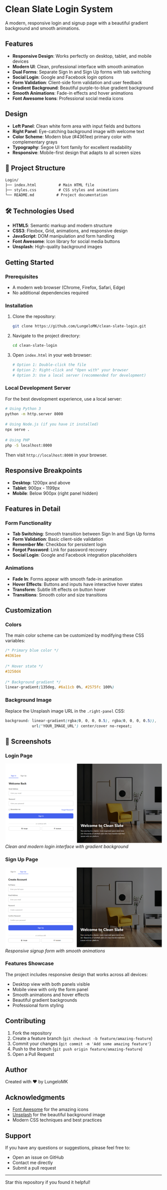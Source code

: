 # Clean Slate Login System

A modern, responsive login and signup page with a beautiful gradient background and smooth animations.

##  Features

- **Responsive Design**: Works perfectly on desktop, tablet, and mobile devices
- **Modern UI**: Clean, professional interface with smooth animation
- **Dual Forms**: Separate Sign In and Sign Up forms with tab switching
- **Social Login**: Google and Facebook login options
- **Form Validation**: Client-side form validation and user feedback
- **Gradient Background**: Beautiful purple-to-blue gradient background
- **Smooth Animations**: Fade-in effects and hover animations
- **Font Awesome Icons**: Professional social media icons

##  Design

- **Left Panel**: Clean white form area with input fields and buttons
- **Right Panel**: Eye-catching background image with welcome text
- **Color Scheme**: Modern blue (#4361ee) primary color with complementary grays
- **Typography**: Segoe UI font family for excellent readability
- **Responsive**: Mobile-first design that adapts to all screen sizes

## 📁 Project Structure

```
Login/
├── index.html          # Main HTML file
├── styles.css          # CSS styles and animations
└── README.md          # Project documentation
```

## 🛠 Technologies Used

- **HTML5**: Semantic markup and modern structure
- **CSS3**: Flexbox, Grid, animations, and responsive design
- **JavaScript**: DOM manipulation and form handling
- **Font Awesome**: Icon library for social media buttons
- **Unsplash**: High-quality background images

##  Getting Started

### Prerequisites

- A modern web browser (Chrome, Firefox, Safari, Edge)
- No additional dependencies required

### Installation

1. Clone the repository:
   ```bash
   git clone https://github.com/LungeloMK/clean-slate-login.git
   ```

2. Navigate to the project directory:
   ```bash
   cd clean-slate-login
   ```

3. Open `index.html` in your web browser:
   ```bash
   # Option 1: Double-click the file
   # Option 2: Right-click and "Open with" your browser
   # Option 3: Use a local server (recommended for development)
   ```

### Local Development Server

For the best development experience, use a local server:

```bash
# Using Python 3
python -m http.server 8000

# Using Node.js (if you have it installed)
npx serve .

# Using PHP
php -S localhost:8000
```

Then visit `http://localhost:8000` in your browser.

##  Responsive Breakpoints

- **Desktop**: 1200px and above
- **Tablet**: 900px - 1199px
- **Mobile**: Below 900px (right panel hidden)

##  Features in Detail

### Form Functionality
- **Tab Switching**: Smooth transition between Sign In and Sign Up forms
- **Form Validation**: Basic client-side validation
- **Remember Me**: Checkbox for persistent login
- **Forgot Password**: Link for password recovery
- **Social Login**: Google and Facebook integration placeholders

### Animations
- **Fade In**: Forms appear with smooth fade-in animation
- **Hover Effects**: Buttons and inputs have interactive hover states
- **Transform**: Subtle lift effects on button hover
- **Transitions**: Smooth color and size transitions

##  Customization

### Colors
The main color scheme can be customized by modifying these CSS variables:

```css
/* Primary blue color */
#4361ee

/* Hover state */
#3250d4

/* Background gradient */
linear-gradient(135deg, #6a11cb 0%, #2575fc 100%)
```

### Background Image
Replace the Unsplash image URL in the `.right-panel` CSS:

```css
background: linear-gradient(rgba(0, 0, 0, 0.5), rgba(0, 0, 0, 0.5)), 
            url('YOUR_IMAGE_URL') center/cover no-repeat;
```

## 📸 Screenshots

### Login Page
![Login Page](login-screenshort.png)
*Clean and modern login interface with gradient background*

### Sign Up Page
![Sign Up Page](signUp-screenshort.png)
*Responsive signup form with smooth animations*

### Features Showcase
The project includes responsive design that works across all devices:
- Desktop view with both panels visible
- Mobile view with only the form panel
- Smooth animations and hover effects
- Beautiful gradient backgrounds
- Professional form styling

##  Contributing

1. Fork the repository
2. Create a feature branch (`git checkout -b feature/amazing-feature`)
3. Commit your changes (`git commit -m 'Add some amazing feature'`)
4. Push to the branch (`git push origin feature/amazing-feature`)
5. Open a Pull Request

##  Author

Created with ❤️ by LungeloMK

##  Acknowledgments

- [Font Awesome](https://fontawesome.com/) for the amazing icons
- [Unsplash](https://unsplash.com/) for the beautiful background image
- Modern CSS techniques and best practices

##  Support

If you have any questions or suggestions, please feel free to:
- Open an issue on GitHub
- Contact me directly
- Submit a pull request

---

 Star this repository if you found it helpful!
